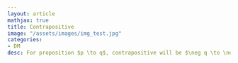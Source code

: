 ```yaml
---
layout: article
mathjax: true
title: Contrapositive
image: "/assets/images/img_test.jpg"
categories:
- DM
desc: For proposition $p \to q$, contrapositive will be $\neg q \to \neg p$.

































































































































































































































































































































































 
imagealt: 
---
```


For proposition $p \to q$, *contrapositive* will be $\neg q \to \neg p$.


































































































































































































































































































































































A contrapositive statement has same [Truth Value]({% post_url 2020-01-03-truth-value %}) as the original [Proposition]({% post_url 2020-01-01-proposition %}).
So contrapositive is [Equivalent]({% post_url 2020-01-12-equivalent %}) to original [Proposition]({% post_url 2020-01-01-proposition %}).
